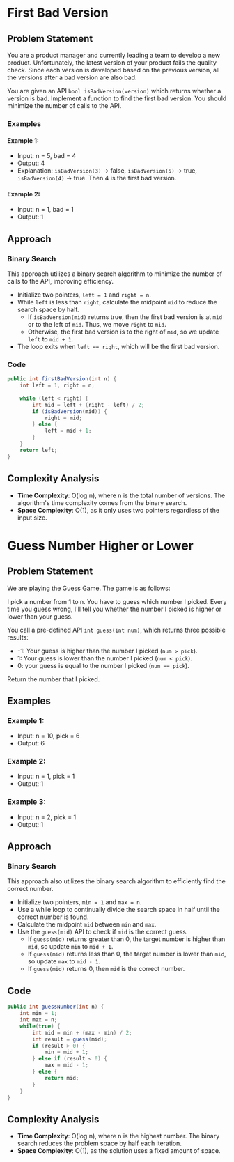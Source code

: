 # First Bad Version

## Problem Statement

You are a product manager and currently leading a team to develop a new product. Unfortunately, the latest version of your product fails the quality check. Since each version is developed based on the previous version, all the versions after a bad version are also bad.

You are given an API `bool isBadVersion(version)` which returns whether a version is bad. Implement a function to find the first bad version. You should minimize the number of calls to the API.

### Examples

#### Example 1:

- Input: n = 5, bad = 4
- Output: 4
- Explanation: `isBadVersion(3)` -> false, `isBadVersion(5)` -> true, `isBadVersion(4)` -> true. Then 4 is the first bad version.

#### Example 2:

- Input: n = 1, bad = 1
- Output: 1

## Approach

### Binary Search

This approach utilizes a binary search algorithm to minimize the number of calls to the API, improving efficiency.

- Initialize two pointers, `left = 1` and `right = n`.
- While `left` is less than `right`, calculate the midpoint `mid` to reduce the search space by half.
    - If `isBadVersion(mid)` returns true, then the first bad version is at `mid` or to the left of `mid`. Thus, we move `right` to `mid`.
    - Otherwise, the first bad version is to the right of `mid`, so we update `left` to `mid + 1`.
- The loop exits when `left == right`, which will be the first bad version.

### Code

```java
public int firstBadVersion(int n) {
    int left = 1, right = n;
    
    while (left < right) {
        int mid = left + (right - left) / 2;
        if (isBadVersion(mid)) {
            right = mid;
        } else {
            left = mid + 1;
        }
    }
    return left;
}
```
## Complexity Analysis

- **Time Complexity**: O(log n), where n is the total number of versions. The algorithm's time complexity comes from the binary search.
- **Space Complexity**: O(1), as it only uses two pointers regardless of the input size.


# Guess Number Higher or Lower

## Problem Statement

We are playing the Guess Game. The game is as follows:

I pick a number from 1 to n. You have to guess which number I picked. Every time you guess wrong, I'll tell you whether the number I picked is higher or lower than your guess.

You call a pre-defined API `int guess(int num)`, which returns three possible results:

- -1: Your guess is higher than the number I picked (`num > pick`).
- 1: Your guess is lower than the number I picked (`num < pick`).
- 0: your guess is equal to the number I picked (`num == pick`).

Return the number that I picked.

## Examples

### Example 1:
- Input: n = 10, pick = 6
- Output: 6

### Example 2:
- Input: n = 1, pick = 1
- Output: 1

### Example 3:
- Input: n = 2, pick = 1
- Output: 1

## Approach

### Binary Search

This approach also utilizes the binary search algorithm to efficiently find the correct number.

- Initialize two pointers, `min = 1` and `max = n`.
- Use a while loop to continually divide the search space in half until the correct number is found.
- Calculate the midpoint `mid` between `min` and `max`.
- Use the `guess(mid)` API to check if `mid` is the correct guess.
  - If `guess(mid)` returns greater than 0, the target number is higher than `mid`, so update `min` to `mid + 1`.
  - If `guess(mid)` returns less than 0, the target number is lower than `mid`, so update `max` to `mid - 1`.
  - If `guess(mid)` returns 0, then `mid` is the correct number.

## Code

```java
public int guessNumber(int n) {
    int min = 1;
    int max = n;
    while(true) {
        int mid = min + (max - min) / 2;
        int result = guess(mid);
        if (result > 0) {
            min = mid + 1;
        } else if (result < 0) {
            max = mid - 1;
        } else {
            return mid;
        }
    }
}
```
## Complexity Analysis

- **Time Complexity**: O(log n), where n is the highest number. The binary search reduces the problem space by half each iteration.
- **Space Complexity**: O(1), as the solution uses a fixed amount of space.